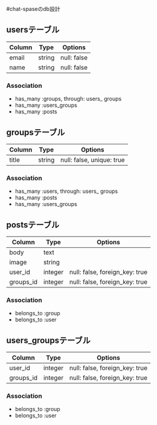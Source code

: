 #chat-spaseのdb設計
## usersテーブル
|Column|Type|Options|
|------|----|-------|
|email|string|null: false|
|name|string|null: false|

### Association
- has_many :groups, through: users_ groups
- has_many :users_groups
- has_many :posts
 
## groupsテーブル
|Column|Type|Options|
|------|----|-------|
|title|string|null: false, unique: true|
 
 
### Association
- has_many :users, through: users_ groups
- has_many :posts  
- has_many :users_groups

##  postsテーブル
|Column|Type|Options|
|------|----|-------| 
|body|text|
|image|string|
|user_id|integer|null: false, foreign_key: true|
|groups_id|integer|null: false, foreign_key: true|
### Association
- belongs_to :group
- belongs_to :user

##  users_groupsテーブル
|Column|Type|Options|
|------|----|-------|
|user_id|integer|null: false, foreign_key: true|
|groups_id|integer|null: false, foreign_key: true|
 
### Association
- belongs_to :group
- belongs_to :user
